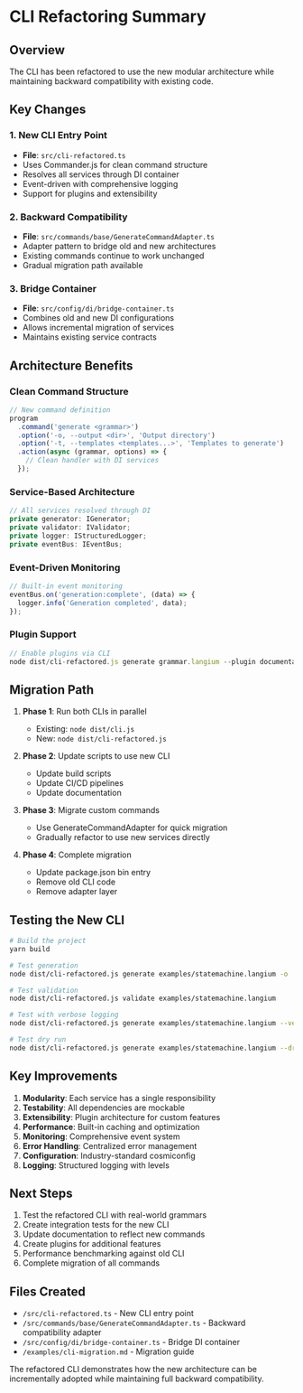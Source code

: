 # CLI Refactoring Summary

## Overview

The CLI has been refactored to use the new modular architecture while maintaining backward compatibility with existing code.

## Key Changes

### 1. New CLI Entry Point
- **File**: `src/cli-refactored.ts`
- Uses Commander.js for clean command structure
- Resolves all services through DI container
- Event-driven with comprehensive logging
- Support for plugins and extensibility

### 2. Backward Compatibility
- **File**: `src/commands/base/GenerateCommandAdapter.ts`
- Adapter pattern to bridge old and new architectures
- Existing commands continue to work unchanged
- Gradual migration path available

### 3. Bridge Container
- **File**: `src/config/di/bridge-container.ts`
- Combines old and new DI configurations
- Allows incremental migration of services
- Maintains existing service contracts

## Architecture Benefits

### Clean Command Structure
```typescript
// New command definition
program
  .command('generate <grammar>')
  .option('-o, --output <dir>', 'Output directory')
  .option('-t, --templates <templates...>', 'Templates to generate')
  .action(async (grammar, options) => {
    // Clean handler with DI services
  });
```

### Service-Based Architecture
```typescript
// All services resolved through DI
private generator: IGenerator;
private validator: IValidator;
private logger: IStructuredLogger;
private eventBus: IEventBus;
```

### Event-Driven Monitoring
```typescript
// Built-in event monitoring
eventBus.on('generation:complete', (data) => {
  logger.info('Generation completed', data);
});
```

### Plugin Support
```typescript
// Enable plugins via CLI
node dist/cli-refactored.js generate grammar.langium --plugin documentation type-safety
```

## Migration Path

1. **Phase 1**: Run both CLIs in parallel
   - Existing: `node dist/cli.js`
   - New: `node dist/cli-refactored.js`

2. **Phase 2**: Update scripts to use new CLI
   - Update build scripts
   - Update CI/CD pipelines
   - Update documentation

3. **Phase 3**: Migrate custom commands
   - Use GenerateCommandAdapter for quick migration
   - Gradually refactor to use new services directly

4. **Phase 4**: Complete migration
   - Update package.json bin entry
   - Remove old CLI code
   - Remove adapter layer

## Testing the New CLI

```bash
# Build the project
yarn build

# Test generation
node dist/cli-refactored.js generate examples/statemachine.langium -o ./test-output

# Test validation
node dist/cli-refactored.js validate examples/statemachine.langium

# Test with verbose logging
node dist/cli-refactored.js generate examples/statemachine.langium --verbose

# Test dry run
node dist/cli-refactored.js generate examples/statemachine.langium --dry-run
```

## Key Improvements

1. **Modularity**: Each service has a single responsibility
2. **Testability**: All dependencies are mockable
3. **Extensibility**: Plugin architecture for custom features
4. **Performance**: Built-in caching and optimization
5. **Monitoring**: Comprehensive event system
6. **Error Handling**: Centralized error management
7. **Configuration**: Industry-standard cosmiconfig
8. **Logging**: Structured logging with levels

## Next Steps

1. Test the refactored CLI with real-world grammars
2. Create integration tests for the new CLI
3. Update documentation to reflect new commands
4. Create plugins for additional features
5. Performance benchmarking against old CLI
6. Complete migration of all commands

## Files Created

- `/src/cli-refactored.ts` - New CLI entry point
- `/src/commands/base/GenerateCommandAdapter.ts` - Backward compatibility adapter
- `/src/config/di/bridge-container.ts` - Bridge DI container
- `/examples/cli-migration.md` - Migration guide

The refactored CLI demonstrates how the new architecture can be incrementally adopted while maintaining full backward compatibility.